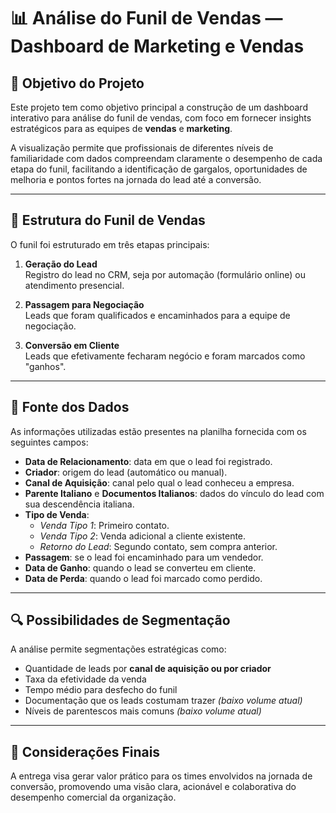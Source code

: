# 📊 Análise do Funil de Vendas — Dashboard de Marketing e Vendas

## 🎯 Objetivo do Projeto

Este projeto tem como objetivo principal a construção de um dashboard interativo para análise do funil de vendas, com foco em fornecer insights estratégicos para as equipes de **vendas** e **marketing**.

A visualização permite que profissionais de diferentes níveis de familiaridade com dados compreendam claramente o desempenho de cada etapa do funil, facilitando a identificação de gargalos, oportunidades de melhoria e pontos fortes na jornada do lead até a conversão.

---

## 🧩 Estrutura do Funil de Vendas

O funil foi estruturado em três etapas principais:

1. **Geração do Lead**  
   Registro do lead no CRM, seja por automação (formulário online) ou atendimento presencial.

2. **Passagem para Negociação**  
   Leads que foram qualificados e encaminhados para a equipe de negociação.

3. **Conversão em Cliente**  
   Leads que efetivamente fecharam negócio e foram marcados como "ganhos".

---

## 📁 Fonte dos Dados

As informações utilizadas estão presentes na planilha fornecida com os seguintes campos:

- **Data de Relacionamento**: data em que o lead foi registrado.
- **Criador**: origem do lead (automático ou manual).
- **Canal de Aquisição**: canal pelo qual o lead conheceu a empresa.
- **Parente Italiano** e **Documentos Italianos**: dados do vínculo do lead com sua descendência italiana.
- **Tipo de Venda**:
  - *Venda Tipo 1*: Primeiro contato.
  - *Venda Tipo 2*: Venda adicional a cliente existente.
  - *Retorno do Lead*: Segundo contato, sem compra anterior.
- **Passagem**: se o lead foi encaminhado para um vendedor.
- **Data de Ganho**: quando o lead se converteu em cliente.
- **Data de Perda**: quando o lead foi marcado como perdido.

---

## 🔍 Possibilidades de Segmentação

A análise permite segmentações estratégicas como:

- Quantidade de leads por **canal de aquisição ou por criador**
- Taxa da efetividade da venda
- Tempo médio para desfecho do funil
- Documentação que os leads costumam trazer *(baixo volume atual)*
- Níveis de parentescos mais comuns *(baixo volume atual)*

---

## 📌 Considerações Finais

A entrega visa gerar valor prático para os times envolvidos na jornada de conversão, promovendo uma visão clara, acionável e colaborativa do desempenho comercial da organização.